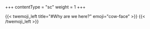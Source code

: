 +++
contentType = "sc"
weight = 1
+++

{{< twemoji_left title="#Why are we here?" emoji="cow-face" >}}
{{< /twemoji_left >}}
